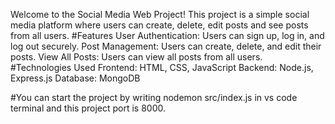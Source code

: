 Welcome to the Social Media Web Project! This project is a simple social media platform where users can create, delete, edit posts and see posts from all users.
#Features
User Authentication: Users can sign up, log in, and log out securely.
Post Management: Users can create, delete, and edit their posts.
View All Posts: Users can view all posts from all users.
#Technologies Used
Frontend: HTML, CSS, JavaScript
Backend: Node.js, Express.js
Database: MongoDB

#You can start the project by writing nodemon src/index.js in vs code terminal and this project port is 8000.
